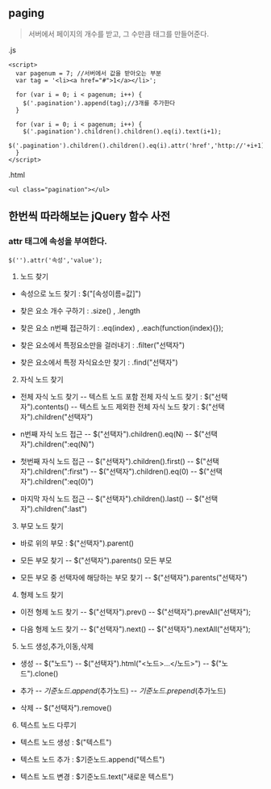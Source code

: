 ## paging
> 서버에서 페이지의 개수를 받고, 그 수만큼 태그를 만들어준다.

.js

	<script>
	  var pagenum = 7; //서버에서 값을 받아오는 부분
	  var tag = '<li><a href="#">1</a></li>';
	
	  for (var i = 0; i < pagenum; i++) {
	    $('.pagination').append(tag);//3개를 추가한다
	  }
	
	  for (var i = 0; i < pagenum; i++) {
	    $('.pagination').children().children().eq(i).text(i+1);
	    $('.pagination').children().children().eq(i).attr('href','http://'+i+1);
	  }
	</script>
			

.html


   	<ul class="pagination"></ul>


## 한번씩 따라해보는 jQuery 함수 사전


### attr 태그에 속성을 부여한다.
	$('').attr('속성','value');


1. 노드 찾기



 - 속성으로 노드 찾기 : $("[속성이름=값]")

 - 찾은 요소 개수 구하기 :  .size()    ,     .length

 - 찾은 요소 n번째 접근하기 : .eq(index)    ,    .each(function(index){});

 - 찾은 요소에서 특정요소만을 걸러내기 : .filter("선택자")

 - 찾은 요소에서 특정 자식요소만 찾기 :  .find("선택자")

2. 자식 노드 찾기 

 - 전체 자식 노드 찾기
    -- 텍스트 노드 포함 전체 자식 노드 찾기 :  $("선택자").contents()
    -- 텍스트 노드 제외한 전체 자식 노드 찾기 : $("선택자").children("선택자")

 - n번째 자식 노드 접근
    -- $("선택자").children().eq(N)
    -- $("선택자").children(":eq(N)")

 - 첫번째 자식 노드 접근
    -- $("선택자").children().first()
    -- $("선택자").children(":first")
    -- $("선택자").children().eq(0)
    -- $("선택자").children(":eq(0)")

 - 마지막 자식 노드 접근
    -- $("선택자").children().last()
    -- $("선택자").children(":last")
 
3. 부모 노드 찾기
 
 - 바로 위의 부모 : $("선택자").parent()

 - 모든 부모 찾기
    -- $("선택자").parents()  모든 부모
 - 모든 부모 중 선택자에 해당하는 부모 찾기
    -- $("선택자").parents("선택자")

4. 형제 노드 찾기

 - 이전 형제 노드 찾기
    -- $("선택자").prev()
    -- $("선택자").prevAll("선택자");

 - 다음 형제 노드 찾기
    -- $("선택자").next()
    -- $("선택자").nextAll("선택자");

5. 노드 생성,추가,이동,삭제

 - 생성
    -- $("노드")
    -- $("선택자").html("<노드>...</노드>")
    -- $("노드").clone()

 - 추가
    -- $기준노드.append($추가노드)
    -- $기준노드.prepend($추가노드)  
    
 - 삭제
    -- $("선택자").remove()


6. 텍스트 노드 다루기

 - 텍스트 노드 생성 : $("텍스트")
 
 - 텍스트 노드 추가 : $기준노드.append("텍스트")

 - 텍스트 노드 변경 : $기준노드.text("새로운 텍스트")

